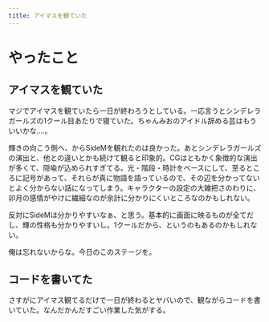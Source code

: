 ```yaml
---
title: アイマスを観ていた
---
```


# やったこと

## アイマスを観ていた

マジでアイマスを観ていたら一日が終わろうとしている。一応言うとシンデレラガールズの1クール目あたりで寝ていた。ちゃんみおのアイドル辞める芸はもういいかな‥‥。

輝きの向こう側へ、からSideMを観れたのは良かった。あとシンデレラガールズの演出と、他との違いとかも続けて観ると印象的。CGはともかく象徴的な演出が多くて、隠喩が込められすぎてる。光・階段・時計をベースにして、至るところに記号があって、それらが真に物語を語っているので、その辺を分かってないとよく分からない話になってしまう。キャラクターの設定の大雑把さのわりに、卯月の感情がやけに繊細なのが余計に分かりにくいところなのかもしれない。

反対にSideMは分かりやすいなぁ、と思う。基本的に画面に映るものが全てだし、輝の性格も分かりやすいし。1クールだから、というのもあるのかもしれない。

俺は忘れないからな。今日のこのステージを。

## コードを書いてた

さすがにアイマス観てるだけで一日が終わるとヤバいので、観ながらコードを書いていた。なんだかんだすごい作業した気がする。
